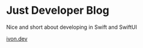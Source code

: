# Just Developer Blog
Nice and short about developing in Swift and SwiftUI

[ivon.dev](https://ivon.dev/)
